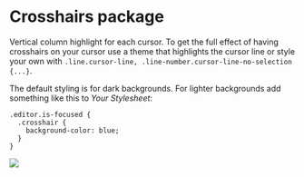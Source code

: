 # Crosshairs package

Vertical column highlight for each cursor.
To get the full effect of having crosshairs on your cursor
use a theme that highlights the cursor line or style your own
with `.line.cursor-line, .line-number.cursor-line-no-selection {...}`.

The default styling is for dark backgrounds.
For lighter backgrounds add something like this to _Your Stylesheet_:

```
.editor.is-focused {
  .crosshair {
    background-color: blue;
  }
}
```

![](https://f.cloud.github.com/assets/4348/2342265/58e9c88c-a4f2-11e3-9197-2d9f9c0ebb87.png)

